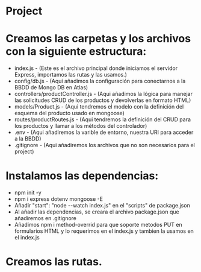 
# Project

# Creamos las carpetas y los archivos con la siguiente estructura:
- index.js - (Este es el archivo principal donde iniciamos el servidor Express, importamos las rutas y las usamos.)
- config/db.js - (Aqui añadimos la configuración para conectarnos a la BBDD de Mongo DB en Atlas)
- controllers/productController.js - (Aqui añadimos la lógica para manejar las solicitudes CRUD de los productos y devolverlas en formato HTML)
- models/Product.js - (Aqui tendremos el modelo con la definición del esquema del producto usado en mongoose)
- routes/productRoutes.js - (Aqui tendremos la definición del CRUD para los productos y llamar a los métodos del controlador)
- .env - (Aqui añadiremos la varible de entorno, nuestra URI para acceder a la BBDD)
- .gitignore - (Aqui añadiremos los archivos que no son necesarios para el project)




# Instalamos las dependencias:
 - npm init -y
 - npm i express dotenv mongoose -E
 - Añadir "start": "node --watch index.js" en el "scripts" de package.json
 - Al añadir las dependencias, se creara el archivo package.json que añadiremos en .gitignore
 - Añadimos npm i method-overrid para que soporte metodos PUT en formularios HTML y lo requerimos en el index.js y tambien la usamos en el index.js

 # Creamos las rutas.
 

